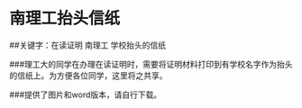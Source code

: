 # 南理工抬头信纸

##关键字：在读证明 南理工 学校抬头的信纸

###理工大的同学在办理在读证明时，需要将证明材料打印到有学校名字作为抬头的信纸上。为方便各位同学，这里将之共享。


###提供了图片和word版本，请自行下载。
